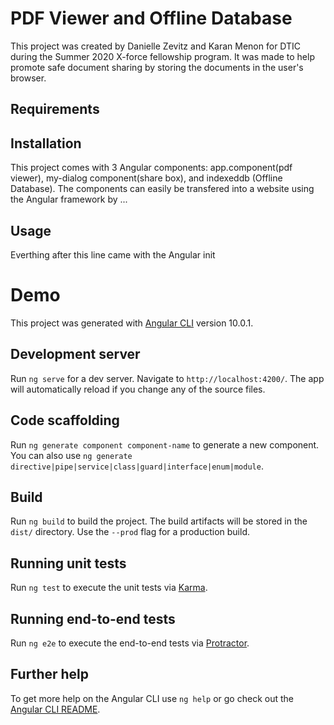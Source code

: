 # PDF Viewer and Offline Database
This project was created by Danielle Zevitz and Karan Menon for DTIC during the Summer 2020 X-force fellowship program. It was made to help promote safe document sharing by storing the documents in the user's browser. 

## Requirements

## Installation
This project comes with 3 Angular components: app.component(pdf viewer), my-dialog component(share box), and indexeddb (Offline Database). The components can easily be transfered into a website using the Angular framework by ... 

## Usage





Everthing after this line came with the Angular init
# Demo

This project was generated with [Angular CLI](https://github.com/angular/angular-cli) version 10.0.1.

## Development server

Run `ng serve` for a dev server. Navigate to `http://localhost:4200/`. The app will automatically reload if you change any of the source files.

## Code scaffolding

Run `ng generate component component-name` to generate a new component. You can also use `ng generate directive|pipe|service|class|guard|interface|enum|module`.

## Build

Run `ng build` to build the project. The build artifacts will be stored in the `dist/` directory. Use the `--prod` flag for a production build.

## Running unit tests

Run `ng test` to execute the unit tests via [Karma](https://karma-runner.github.io).

## Running end-to-end tests

Run `ng e2e` to execute the end-to-end tests via [Protractor](http://www.protractortest.org/).

## Further help

To get more help on the Angular CLI use `ng help` or go check out the [Angular CLI README](https://github.com/angular/angular-cli/blob/master/README.md).
